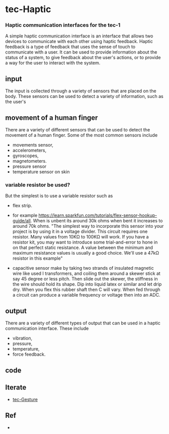 # tec-Haptic

### Haptic communication interfaces for the tec-1

A simple haptic communication interface is an interface that allows two devices to communicate with each other using haptic feedback. Haptic feedback is a type of feedback that uses the sense of touch to communicate with a user. It can be used to provide information about the status of a system, to give feedback about the user's actions, or to provide a way for the user to interact with the system.

## input
The input is collected through a variety of sensors that are placed on the body. These sensors can be used to detect a variety of information, such as the user's  

## movement of a human finger
There are a variety of different sensors that can be used to detect the movement of a human finger. Some of the most common sensors include 

- movements sensor, 
- accelerometers, 
- gyroscopes, 
- magnetometers. 
- pressure sensor
- temperature sensor on skin



### variable resistor be used? 

But the simplest is to use a variable resistor such as 
- flex strip. 
- for example https://learn.sparkfun.com/tutorials/flex-sensor-hookup-guide/all. 
When is unbent its around 30k ohms when bent it increases to around 70k ohms. 
"The simplest way to incorporate this sensor into your project is by using it in a voltage divider. 
This circuit requires one resistor. 
Many values from 10KΩ to 100KΩ will work. 
If you have a resistor kit, you may want to introduce some trial-and-error to hone in on that perfect static resistance. 
A value between the minimum and maximum resistance values is usually a good choice. We'll use a 47kΩ resistor in this example"

- capacitive sensor 
make by taking two strands of insulated magnetic wire like used I transformers, and coiling them around a skewer stick at say 45 degree or less pitch. Then slide out the skewer, the stiffness in the wire should hold its shape. Dip into liquid latex or similar and let drip dry. When you flex this rubber shaft then C will vary. When fed through a circuit can produce a variable frequency or voltage then into an ADC. 

## output
There are a variety of different types of output that can be used in a haptic communication interface. These include 
- vibration, 
- pressure, 
- temperature, 
- force feedback. 



## code


## Iterate
- [tec-Gesture](https://github.com/SteveJustin1963/tec-Gesture)

## Ref
- 


